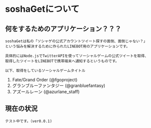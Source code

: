 # soshaGetについて
## 何をするためのアプリケーション？？？
    soshaGetは私の「ソシャゲの公式アカウントツイート探すの面倒、面倒じゃない？」
    という悩みを解決するために作られたLINEBOT用のアプリケーションです。

    具体的にはNode.jsでTwitterAPIを使ってソーシャルゲームの公式ツイートを取得、
    取得したツイートをLINEBOTで携帯端末へ通知するというものです。

    以下、取得をしているソーシャルゲームタイトル
1. Fate/Grand Order (@fgoproject)
1. グランブルーファンタジー (@granbluefantasy)
1. アズールレーン (@azurlane_staff)

## 現在の状況
    テスト中です。（ver0.0.1)